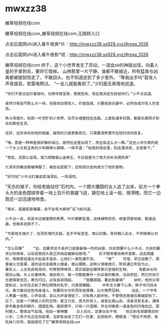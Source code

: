 # mwxzz38
嫩草视频在线com

嫩草视频在线com_嫩草视频在线com,无跳转入口

点击后面网zhi进入看午夜爽*片：http://mwxzz38.ss928.xyz/#resp_1026

点击后面网zhi进入看午夜影*视：http://mwxzz38.ss928.xyz/#resp_1026

嫩草视频在线com    终于，这个小世界发生了异动，一道血sè的神链出现，向着人皇的手掌刺去，要将它毁掉。    山林那里一片宁静，谁都不敢接近，所有猛兽与凶禽都被狻猊惊走了，不敢回头，也不知道逃到了多少里外。    “等我出手吗”碧发人声音提高，若雷电劈过。    “一会儿就能看到了。”少妇面无表情地说道。

    “你们不是也在盯着我吗，也想夺我宝骨，害我性命，现在我决定先抢劫你们。”小不点说道。

    虽然只有指节那么大一块，但是依旧很惊人，价值连城，只要熔进兵器中，必然会成为惊人的宝具。

    角斗场很大，宛若一片空旷的小世界，在尽头墙壁挡住去路，上面有诸多刻图，都是石昊刚才斩杀的那些生灵。

    还好，这并未伤到他的根基，破败的只是表象而已，只需要调养便可在短时间内恢复。

    “咦，那是一种神鱼我好像听闻过，居然在这里出现了，而且有这么大一群。”这些人中为首的是一个头上长有玉角的少年眼神火辣辣，一挥手道：“给我封锁这里，别走漏消息，全部拿下。”

    “想走，没那么容易，我乃西陵兽山金狮王，今日就是为了绝灭你补天阁而来”

    九洞天的螭龙都被降服了，被坐在屁股下，还有部分血肉成为了他的食物。

    “好可怕”小不点盯着岩浆海深处，一阵凛然。

“天杀的猴子，你给老娘站住”石村内，一个膀大腰圆的女人追了出来，前方一个拳头大的金色圆球举着一块上百斤的兽腿飞逃，跟在地上滚一般，很滑稽，而它一边跑还一边迅速地啃食。

    “族长，祖器若是暴露，会不会有大麻烦”石飞蛟问道。

    小不点一击，将其半边根茎劈的焦黑，叶片簌簌坠落，这株植物惊恐，根茎洞穿地面，极速逃遁，但根本走脱不了。

    “可是他太强大了，在洞天境内无敌，且手中有至宝，难以抗衡。除非毅儿出关，不然根难以对抗。”

    “怎么回事”    “去，这要求还不高开口就是最强一列的凶兽，你还想要什么小不点，大叔的要求比较简单，以后给我捉头真正的纯血貔貅幼兽吧。”    石子陵带着他离开皇都，远走西疆时，雨族曾经遣出大批高手追杀，让他们一家险遭不测。    “哧”    可惜，早已经晚了，那里被火光笼罩，退的话也会被真火缠身，难以摆脱，这种火很难熄灭，除非通过考验为止。    事实上，上古先民有信仰，时常祭拜神灵，其实就是在膜拜某只至强的生物。    有数米长的斑纹山猫，头上长着犄角，强劲有力，每一次都能撕开一头巨兽的躯体，浴血而狂，而它的双爪也是锋锐无匹，寒光闪过，必有血液溅起。    “我要超越，要达到最强”    幼时，他的父母提到过，似乎还点到了两位明珠的名字，只是很模糊。    中年文士静下心来，眸子中闪烁杀光，奋力催动这些肉身道火，他要将对方的洞天给撑爆，以大境界压制。    远处，一个中年人黑着一张脸，小声自语，自以为声音很低了，只有族人能听到，不曾想还是被石昊捕捉到了。    近了，这是一个拥有人形的生物，直立行走，庞大的惊人，身高比肩山岳，浑身没有毛发，通体密布着金色的鳞片，熠熠生辉。面部很平，只有一只竖眼，开合间像是一道金色的闪电划过，犀利慑人。整体血气如海，宛如一尊神魔    众人石化，这家伙在干啥    他见到毛球磨雪白的小牙，二秃子也正在向前凑，当即各自给了它们一巴掌，全部拍开，瞪眼道：“想也不用想，谁吃掉八珍鸡，我就是吃了它”嫩草视频在线com
